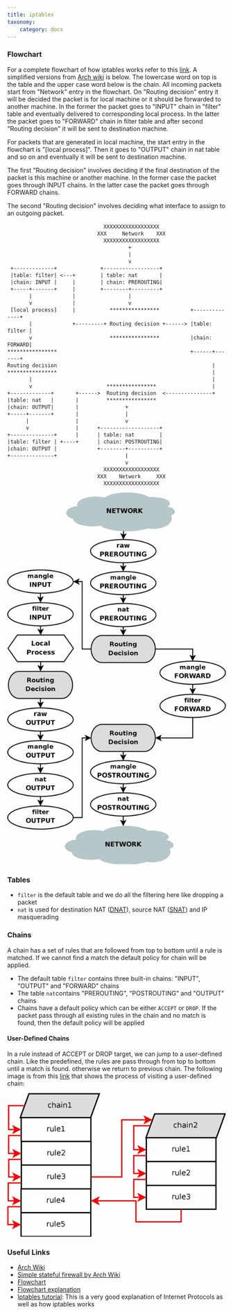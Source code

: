 ```yaml
---
title: iptables
taxonomy:
    category: docs
---
```


### Flowchart

For a complete flowchart of how iptables works refer to this [link](https://www.frozentux.net/iptables-tutorial/images/tables_traverse.jpg). A simplified versions from [Arch wiki](https://wiki.archlinux.org/title/Iptables#Basic_concepts) is below. The lowercase word on top is the table and the upper case word below is the chain. All incoming packets start from "Network" entry in the flowchart. On "Routing decision" entry it will be decided the packet is for local machine or it should be forwarded to another machine. In the former the packet goes to "INPUT" chain in "filter" table and eventually delivered to corresponding local process. In the latter the packet goes to "FORWARD" chain in filter table and after second "Routing decision" it will be sent to destination machine.

For packets that are generated in local machine, the start entry in the flowchart is "[local process]". Then it goes to "OUTPUT" chain in nat table and so on and eventually it will be sent to destination machine.

The first "Routing decision" involves deciding if the final destination of the packet is this machine or another machine. In the former case the packet goes through INPUT chains. In the latter case the packet goes through FORWARD chains.

The second "Routing decision" involves deciding what interface to assign to an outgoing packet.

```
                               XXXXXXXXXXXXXXXXXX
                             XXX     Network    XXX
                               XXXXXXXXXXXXXXXXXX
                                       +
                                       |
                                       v
 +-------------+              +------------------+
 |table: filter| <---+        | table: nat       |
 |chain: INPUT |     |        | chain: PREROUTING|
 +-----+-------+     |        +--------+---------+
       |             |                 |
       v             |                 v
 [local process]     |           ****************          +--------------+
       |             +---------+ Routing decision +------> |table: filter |
       v                         ****************          |chain: FORWARD|
****************                                           +------+-------+
Routing decision                                                  |
****************                                                  |
       |                                                          |
       v                        ****************                  |
+-------------+       +------>  Routing decision  <---------------+
|table: nat   |       |         ****************
|chain: OUTPUT|       |               +
+-----+-------+       |               |
      |               |               v
      v               |      +-------------------+
+--------------+      |      | table: nat        |
|table: filter | +----+      | chain: POSTROUTING|
|chain: OUTPUT |             +--------+----------+
+--------------+                      |
                                      v
                               XXXXXXXXXXXXXXXXXX
                             XXX    Network     XXX
                               XXXXXXXXXXXXXXXXXX
```

![detailed flowchart](tables_traverse.jpg)


### Tables

* `filter` is the default table and we do all the filtering here like dropping a packet
* `nat` is used for destination NAT ([DNAT](https://en.wikipedia.org/wiki/Network_address_translation#DNAT)), source NAT ([SNAT](https://en.wikipedia.org/wiki/Network_address_translation#SNAT)) and IP masquerading

### Chains

A chain has a set of rules that are followed from top to bottom until a rule is matched. If we cannot find a match the default policy for chain will be applied.

* The default table `filter` contains three built-in chains: "INPUT", "OUTPUT" and "FORWARD" chains
* The table `nat`contains "PREROUTING", "POSTROUTING" and "OUTPUT" chains
* Chains have a default policy which can be either `ACCEPT` or `DROP`. If the packet pass through all existing rules in the chain and no match is found, then the default policy will be applied

#### User-Defined Chains

In a rule instead of ACCEPT or DROP target, we can jump to a user-defined chain. Like the predefined, the rules are pass through from top to bottom until a match is found. otherwise we return to previous chain. The following image is from this [link](https://www.frozentux.net/iptables-tutorial/iptables-tutorial.html#USERTABLES) that shows the process of visiting a user-defined chain:

![user-defined chain workflow](table_subtraverse.jpg)

### Useful Links

* [Arch Wiki](https://wiki.archlinux.org/title/Iptables)
* [Simple stateful firewall by Arch Wiki](https://wiki.archlinux.org/title/Simple_stateful_firewall)
* [Flowchart](https://www.frozentux.net/iptables-tutorial/images/tables_traverse.jpg)
* [Flowchart explanation](https://www.frozentux.net/iptables-tutorial/iptables-tutorial.html#TRAVERSINGOFTABLES)
* [Iptables tutorial](https://www.frozentux.net/iptables-tutorial/iptables-tutorial.html): This is a very good explanation of Internet Protocols as well as how iptables works
